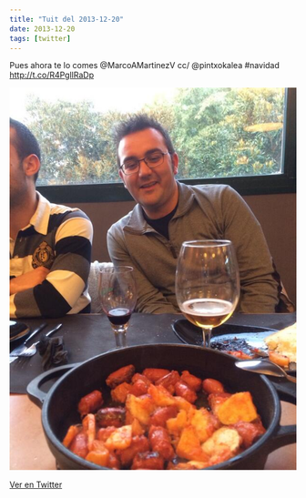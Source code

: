 ```yaml
---
title: "Tuit del 2013-12-20"
date: 2013-12-20
tags: [twitter]
---
```


Pues ahora te lo comes @MarcoAMartinezV cc/ @pintxokalea #navidad http://t.co/R4PgllRaDp

![Imagen](/assets/images/414067647073251328-Bb8QVLzIcAA-yAj.jpg)

[Ver en Twitter](https://twitter.com/i/web/status/414067647073251328)
